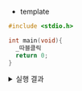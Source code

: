 - template

```c
#include <stdio.h>

int main(void){
  _따블클릭
  return 0;
}
```

<details>
  <summary>실행 결과</summary>
  ```text
    _따블클릭
  ```
</details>
